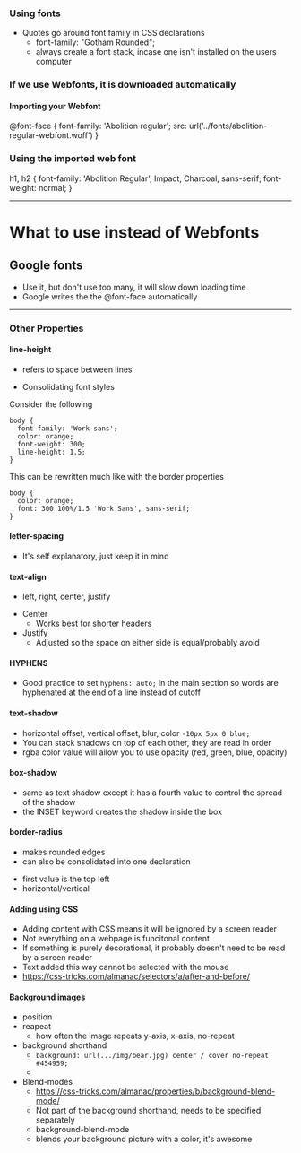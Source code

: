 ### Using fonts
  * Quotes go around font family in CSS declarations
    - font-family: "Gotham Rounded";
    - always create a font stack, incase one isn't installed on the users computer

### If we use Webfonts, it is downloaded automatically
#### Importing your Webfont
@font-face {
  font-family: 'Abolition regular';
  src: url('../fonts/abolition-regular-webfont.woff')
}

### Using the imported web font

h1, h2 {
  font-family: 'Abolition Regular', Impact, Charcoal, sans-serif;
  font-weight: normal;
}

---

# What to use instead of Webfonts
## Google fonts
 * Use it, but don't use too many, it will slow down loading time
 * Google writes the the @font-face automatically
---

### Other Properties

#### line-height
  - refers to space between lines

* Consolidating font styles

Consider the following
```
body {
  font-family: 'Work-sans';
  color: orange;
  font-weight: 300;
  line-height: 1.5;
}
```
This can be rewritten much like with the border properties

```
body {
  color: orange;
  font: 300 100%/1.5 'Work Sans', sans-serif;
}
```
#### letter-spacing
  - It's self explanatory, just keep it in mind

#### text-align
  - left, right, center, justify
  * Center
    - Works best for shorter headers
  * Justify
    - Adjusted so the space on either side is equal/probably avoid


#### HYPHENS
  * Good practice to set `hyphens: auto;` in the main section so words are hyphenated at the end of a line instead of cutoff

#### text-shadow
  * horizontal offset, vertical offset, blur, color
  ``` -10px 5px 0 blue; ```
  * You can stack shadows on top of each other, they are read in order
  * rgba color value will allow you to use opacity (red, green, blue, opacity)

#### box-shadow
  * same as text shadow except it has a fourth value to control the spread of the shadow
  * the INSET keyword creates the shadow inside the box

#### border-radius
  * makes rounded edges
  * can also be consolidated into one declaration
   - first value is the top left
   - horizontal/vertical

#### Adding using CSS
  * Adding content with CSS means it will be ignored by a screen reader
  * Not everything on a webpage is funcitonal content
  * If something is purely decorational, it probably doesn't need to be read by a screen reader
  * Text added this way cannot be selected with the mouse
  * https://css-tricks.com/almanac/selectors/a/after-and-before/

#### Background images
  * position
  * reapeat
    - how often the image repeats y-axis, x-axis, no-repeat
  * background shorthand
    - ``` background: url(.../img/bear.jpg) center / cover no-repeat #454959; ```
    - 
  * Blend-modes
    - https://css-tricks.com/almanac/properties/b/background-blend-mode/
    - Not part of the background shorthand, needs to be specified separately
    - background-blend-mode
    - blends your background picture with a color, it's awesome
  
